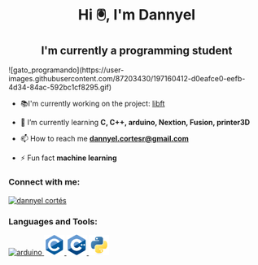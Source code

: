 <h1 align="center">Hi 🖲️, I'm Dannyel</h1>
<h2 align="center">I'm currently a programming student</h2>
![gato_programando](https://user-images.githubusercontent.com/87203430/197160412-d0eafce0-eefb-4d34-84ac-592bc1cf8295.gif)



- 📚I'm currently working on the project: [libft](https://github.com/lbDYX/42_cursus/tree/main/libft)

- 🌱 I’m currently learning **C, C++, arduino, Nextion, Fusion, printer3D**

- 📫 How to reach me **dannyel.cortesr@gmail.com**

- ⚡ Fun fact **machine learning**

<h3 align="left">Connect with me:</h3>
<p align="left">
<a href="https://linkedin.com/in/dannyel cortés" target="blank"><img align="center" src="https://raw.githubusercontent.com/rahuldkjain/github-profile-readme-generator/master/src/images/icons/Social/linked-in-alt.svg" alt="dannyel cortés" height="30" width="40" /></a>
</p>

<h3 align="left">Languages and Tools:</h3>
<p align="left"> <a href="https://www.arduino.cc/" target="_blank" rel="noreferrer"> <img src="https://cdn.worldvectorlogo.com/logos/arduino-1.svg" alt="arduino" width="40" height="40"/> </a> <a href="https://www.cprogramming.com/" target="_blank" rel="noreferrer"> <img src="https://raw.githubusercontent.com/devicons/devicon/master/icons/c/c-original.svg" alt="c" width="40" height="40"/> </a> <a href="https://www.w3schools.com/cpp/" target="_blank" rel="noreferrer"> <img src="https://raw.githubusercontent.com/devicons/devicon/master/icons/cplusplus/cplusplus-original.svg" alt="cplusplus" width="40" height="40"/> </a> <a href="https://www.python.org" target="_blank" rel="noreferrer"> <img src="https://raw.githubusercontent.com/devicons/devicon/master/icons/python/python-original.svg" alt="python" width="40" height="40"/> </a> </p>
